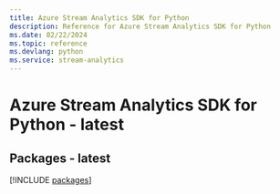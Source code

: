```yaml
---
title: Azure Stream Analytics SDK for Python
description: Reference for Azure Stream Analytics SDK for Python
ms.date: 02/22/2024
ms.topic: reference
ms.devlang: python
ms.service: stream-analytics
---
```

# Azure Stream Analytics SDK for Python - latest
## Packages - latest
[!INCLUDE [packages](stream-analytics-index.md)]